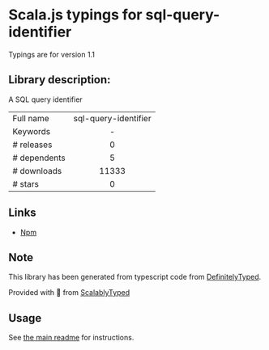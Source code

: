 
# Scala.js typings for sql-query-identifier

Typings are for version 1.1

## Library description:
A SQL query identifier

|                    |                 |
| ------------------ | :-------------: |
| Full name          | sql-query-identifier |
| Keywords           | - |
| # releases         | 0 |
| # dependents       | 5 |
| # downloads        | 11333 |
| # stars            | 0 |

## Links
- [Npm](https://www.npmjs.com/package/sql-query-identifier)
    


## Note
This library has been generated from typescript code from [DefinitelyTyped](https://definitelytyped.org).

Provided with :purple_heart: from [ScalablyTyped](https://github.com/oyvindberg/ScalablyTyped)

## Usage
See [the main readme](../../readme.md) for instructions.


